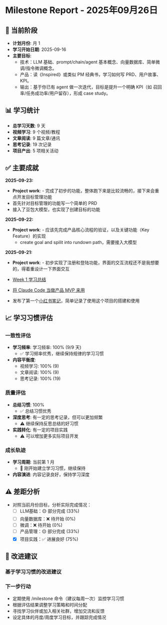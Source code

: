 # Milestone Report - 2025年09月26日

## 🎯 当前阶段

- **计划月份**: 月 1
- **学习开始日期**: 2025-09-16
- **主要目标**:
  - 技术：LLM 基础、prompt/chain/agent 基本概念、向量数据库、简单微调/指令微调概念。
  - 产品：读《Inspired》或类似 PM 经典书，学习如何写 PRD、用户故事、KPI。
  - 输出：基于你已有 agent 做一次迭代，目标是提升一个明确 KPI（如 召回率/任务成功率/用户留存），形成 case study。

## 📊 学习统计

- **总学习天数**: 9 天
- **视频学习**: 9 个视频/教程
- **文章阅读**: 9 篇文章/通讯
- **思考记录**: 19 次记录
- **项目产出**: 5 项相关活动

## ✅ 主要成就

**2025-09-23:**
- **Project work**: - 完成了初步的功能，整体跑下来是比较流畅的，接下来会重点开发目标管理功能
- 首先针对目标管理的功能写一个简单的 PRD
- 接入了豆包大模型，也实现了创建目标的功能

**2025-09-22:**
- **Project work**: - 应该先完成产品核心流程的验证，以及关键功能（Key Feature）的实现
  - create goal and spilit into rundown path，需要接入大模型

**2025-09-21:**
- **Project work**: - 初步实现了注册和登陆功能，界面的交互流程还不是我想要的，得着重设计一下界面交互

- [Week 1 学习总结](https://www.xiaohongshu.com/explore/68d09201000000001300a628?xsec_token=YBNu-FL_Vde-GriMBLmBBAX-LA5KFYxRT5lyHSOtE_CP0%3D&xsec_source=pc_creatormng)
- [将 Claude Code 当做产品 MVP 来用](https://www.xiaohongshu.com/explore/68cf5439000000001300bdb7?xsec_token=GB81a3fpBuCK6eYnCDk_HCn1UxGfeScjzsudQRwCCcsqc=&xsec_source=pc_creatormng)
- 发布了第一个[小红书笔记](https://www.xiaohongshu.com/explore/68ce79a10000000013019913?xsec_token=YByhfracJkx9wfWo5NXk2u6QkLyeEvSvyOAwyuIQNOq6E%3D&xsec_source=pc_creatormng)，简单记录了使用这个项目的搭建和使用

## 📈 学习习惯评估

### 一致性评估

- **学习频率**: 学习频率: 100% (9/9 天)
  - ✅ 学习频率优秀，继续保持规律的学习习惯
- **内容平衡度**:
  - 视频学习: 100% (9)
  - 文章阅读: 100% (9)
  - 思考记录: 100% (19)

### 质量评估

- **总结习惯**: 100%
  - ✅ 总结习惯优秀
- **深度思考**: 
有一定的思考记录，但可以更加频繁
  - ⚠️ 继续保持反思总结的好习惯
- **实践转化**: 
有一定的项目实践
  - ⚠️ 可以增加更多实际项目开发

### 成长轨迹

- **学习周期**: 当前第 1 月
  - 🌱 刚开始建立学习习惯，继续保持
- **内容演进**: 
内容记录良好，保持学习深度

## ⚠️ 差距分析

- 对照当前月份目标，分析实际完成情况：
  - [ ] LLM基础：🟡 部分完成 (33%)
  - [ ] 向量数据库：❌ 待开始 (0%)
  - [ ] 微调：❌ 待开始 (0%)
  - [ ] 产品管理：🟡 部分完成 (33%)
  - [x] 项目实践：✅ 进展良好 (75%)

## 🚀 改进建议

### 基于学习习惯的改进建议


### 下一步行动

- 定期使用 /milestone 命令（建议每周一次）监控学习习惯
- 根据评估结果调整学习策略和时间分配
- 寻找学习伙伴或加入相关社群，增加交流和反馈
- 设定具体的月度/周度学习目标，并跟踪完成情况

